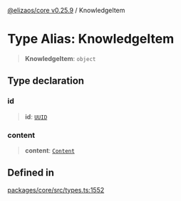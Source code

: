 [@elizaos/core v0.25.9](../index.md) / KnowledgeItem

# Type Alias: KnowledgeItem

> **KnowledgeItem**: `object`

## Type declaration

### id

> **id**: [`UUID`](UUID.md)

### content

> **content**: [`Content`](../interfaces/Content.md)

## Defined in

[packages/core/src/types.ts:1552](https://github.com/elizaOS/eliza/blob/main/packages/core/src/types.ts#L1552)
